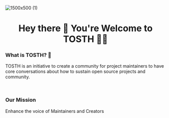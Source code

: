 ![1500x500 (1)](https://user-images.githubusercontent.com/66480856/169410659-b364ea1a-cf07-4088-88b4-75cdc9130537.jpeg)
<h1 align="center">Hey there 👋 You're Welcome to TOSTH 🎉🎉</h1>
<h3>What is TOSTH? 🤔</h3>
<p>TOSTH is an initiative to create a community for project maintainers to have core conversations about how to sustain open source projects and community.
  </p>
  <br>
 <h3>Our Mission </h3>
 <p>Enhance the voice of Maintainers and Creators
  </p>
  <br>
 <h3></h3>
<!--

**Here are some ideas to get you started:**

🙋‍♀️ A short introduction - what is your organization all about?
🌈 Contribution guidelines - how can the community get involved?
👩‍💻 Useful resources - where can the community find your docs? Is there anything else the community should know?
🍿 Fun facts - what does your team eat for breakfast?
🧙 Remember, you can do mighty things with the power of [Markdown](https://docs.github.com/github/writing-on-github/getting-started-with-writing-and-formatting-on-github/basic-writing-and-formatting-syntax)
-->
